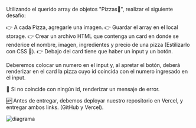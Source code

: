 Utilizando el querido array de objetos "Pizzas🍕", realizar el siguiente desafío: 

👉 A cada Pizza, agregarle una imagen. 
👉 Guardar el array en el local storage. 
👉 Crear un archivo HTML que contenga un card en donde se renderice el nombre, imagen, ingredientes y precio de una pizza (Estilizarlo con CSS 🎨). 
👉 Debajo del card tiene que haber un input y un botón. 

Deberemos colocar un numero en el input y, al apretar el botón, deberá renderizar en el card la pizza cuyo id coincida con el numero ingresado en el input.

🚨 Si no coincide con ningún id, renderizar un mensaje de error.

🆙 Antes de entregar, debemos deployar nuestro repositorio en Vercel, y entregar ambos links. (GitHub y Vercel). 

![diagrama](https://user-images.githubusercontent.com/63797901/173150371-f800e942-0653-46c7-8a81-70c75005205e.png)
